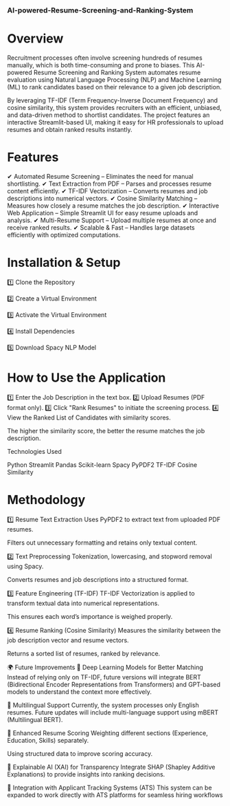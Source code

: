 ### AI-powered-Resume-Screening-and-Ranking-System

# Overview
Recruitment processes often involve screening hundreds of resumes manually, which is both time-consuming and prone to biases. This AI-powered Resume Screening and Ranking System automates resume evaluation using Natural Language Processing (NLP) and Machine Learning (ML) to rank candidates based on their relevance to a given job description.

By leveraging TF-IDF (Term Frequency-Inverse Document Frequency) and cosine similarity, this system provides recruiters with an efficient, unbiased, and data-driven method to shortlist candidates. The project features an interactive Streamlit-based UI, making it easy for HR professionals to upload resumes and obtain ranked results instantly.

# Features
✔ Automated Resume Screening – Eliminates the need for manual shortlisting.
✔ Text Extraction from PDF – Parses and processes resume content efficiently.
✔ TF-IDF Vectorization – Converts resumes and job descriptions into numerical vectors.
✔ Cosine Similarity Matching – Measures how closely a resume matches the job description.
✔ Interactive Web Application – Simple Streamlit UI for easy resume uploads and analysis.
✔ Multi-Resume Support – Upload multiple resumes at once and receive ranked results.
✔ Scalable & Fast – Handles large datasets efficiently with optimized computations.

# Installation & Setup
1️⃣ Clone the Repository

2️⃣ Create a Virtual Environment

3️⃣ Activate the Virtual Environment

4️⃣ Install Dependencies

5️⃣ Download Spacy NLP Model

# How to Use the Application
1️⃣ Enter the Job Description in the text box.
2️⃣ Upload Resumes (PDF format only).
3️⃣ Click "Rank Resumes" to initiate the screening process.
4️⃣ View the Ranked List of Candidates with similarity scores.

The higher the similarity score, the better the resume matches the job description.

Technologies Used

Python 
Streamlit
Pandas 
Scikit-learn
Spacy 
PyPDF2 
TF-IDF 
Cosine Similarity 

# Methodology

1️⃣ Resume Text Extraction
Uses PyPDF2 to extract text from uploaded PDF resumes.

Filters out unnecessary formatting and retains only textual content.

2️⃣ Text Preprocessing
Tokenization, lowercasing, and stopword removal using Spacy.

Converts resumes and job descriptions into a structured format.

3️⃣ Feature Engineering (TF-IDF)
TF-IDF Vectorization is applied to transform textual data into numerical representations.

This ensures each word’s importance is weighed properly.

4️⃣ Resume Ranking (Cosine Similarity)
Measures the similarity between the job description vector and resume vectors.

Returns a sorted list of resumes, ranked by relevance.

🌍 Future Improvements
🔹 Deep Learning Models for Better Matching
Instead of relying only on TF-IDF, future versions will integrate BERT (Bidirectional Encoder Representations from Transformers) and GPT-based models to understand the context more effectively.

🔹 Multilingual Support
Currently, the system processes only English resumes. Future updates will include multi-language support using mBERT (Multilingual BERT).

🔹 Enhanced Resume Scoring
Weighting different sections (Experience, Education, Skills) separately.

Using structured data to improve scoring accuracy.

🔹 Explainable AI (XAI) for Transparency
Integrate SHAP (Shapley Additive Explanations) to provide insights into ranking decisions.

🔹 Integration with Applicant Tracking Systems (ATS)
This system can be expanded to work directly with ATS platforms for seamless hiring workflows
